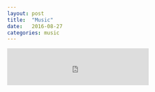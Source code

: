 ```yaml
---
layout: post
title:  "Music"
date:   2016-08-27 
categories: music
---
```


<iframe frameborder="no" border="0" marginwidth="0" marginheight="0" width="330" height="86" src="http://music.163.com/outchain/player?type=2&id=28285910&auto=1&height=66"></iframe>